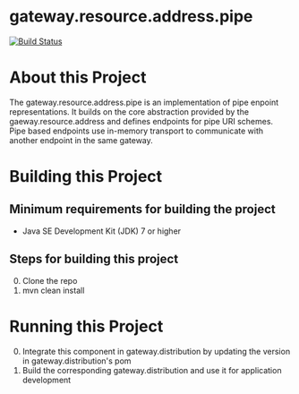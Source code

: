 # gateway.resource.address.pipe

[![Build Status][build-status-image]][build-status]

[build-status-image]: https://travis-ci.org/kaazing/gateway.resource.address.pipe.svg?branch=develop
[build-status]: https://travis-ci.org/kaazing/gateway.resource.address.pipe

# About this Project

The gateway.resource.address.pipe is an implementation of pipe enpoint representations. It builds on the core abstraction provided by the gaeway.resource.address and defines endpoints for pipe URI schemes. Pipe based endpoints use in-memory transport to communicate with another endpoint in the same gateway.

# Building this Project

## Minimum requirements for building the project
* Java SE Development Kit (JDK) 7 or higher

## Steps for building this project
0. Clone the repo
0. mvn clean install

# Running this Project

0. Integrate this component in gateway.distribution by updating the version in gateway.distribution's pom
0. Build the corresponding gateway.distribution and use it for application development
